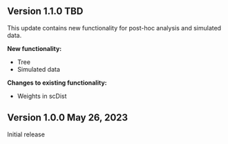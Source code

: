 ## Version 1.1.0 TBD

This update contains new functionality for post-hoc analysis and simulated data.

**New functionality:** 

* Tree 
* Simulated data

**Changes to existing functionality:**

* Weights in scDist

## Version 1.0.0 May 26, 2023

Initial release 
